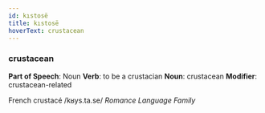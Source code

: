 ```yaml
---
id: kıstosë
title: kıstosë
hoverText: crustacean
---
```


### crustacean

**Part of Speech**: Noun
**Verb**: to be a crustacian
**Noun**: crustacean
**Modifier**: crustacean-related

French crustacé /kʁys.ta.se/
*Romance Language Family*